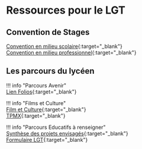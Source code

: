 # Ressources pour le LGT

## Convention de Stages

[Convention en milieu scolaire](https://ecmorlaix.sharepoint.com/:b:/s/lndm-conseildedirection/EU6jrkmz4WVBsdOSIc7s4tAB1bxkYNy1T5A0FHM2nKJe4w?e=2HZUaU){:target="_blank"}  
[Convention en milieu professionnel](https://ecmorlaix.sharepoint.com/:b:/s/lndm-conseildedirection/Ebn-w0CpfNFDnWP_ZXV2_aQBaqYlcK9d754zwfU7hv1MkQ?e=u78Gew){:target="_blank"}  

## Les parcours du lycéen  

!!! info "Parcours Avenir"  
    [Lien Folios](https://folios.onisep.fr/){:target="_blank"}  

!!! info "Films et Culture"  
    [Film et Culture](https://ecmorlaix.sharepoint.com/:b:/s/lndm-conseildedirection/Efz_mC4k2q9KiIOeJ_HGAtkBA50u1-mHRcdIeIUuJwiQTg?e=dLhXeH){:target="_blank"}  
    [TPMX](https://ecmorlaix.sharepoint.com/:b:/s/lndm-conseildedirection/EUf9RwM1sI5KrB0nXqabN_gBFYVLCZua1wssj4PA__9Ydw?e=fEalPA){:target="_blank"}  

!!! info "Parcours Educatifs à renseigner"  
    [Synthèse des projets envisagés](https://ecmorlaix.sharepoint.com/:x:/r/sites/lndm-conseildedirection/_layouts/15/Doc.aspx?sourcedoc=%7B502E9AD0-3A6B-483A-951A-248CD6BC38C5%7D&file=2024-2025_Projets_educatifs_envisage%CC%81s%202024-07-04%2012_25_47.xlsx&action=default&mobileredirect=true&wdsle=0){:target="_blank"}  
    [Formulaire LGT](https://ecmorlaix.sharepoint.com/:x:/r/sites/lndm-conseildedirection/Documents%20partages/2024-2025%20-%20Documents%20Ressources/PROJETS%20%C3%89DUCATIFS/Formulaire_aide_recensement_PROJETS_EDUCATIFS_2024-2025_LGT%202024-07-04%2012_26_12.xlsx?d=w25712bab00c54aa1a8965fb076fd15ab&csf=1&web=1&e=fN3L74){:target="_blank"}    


